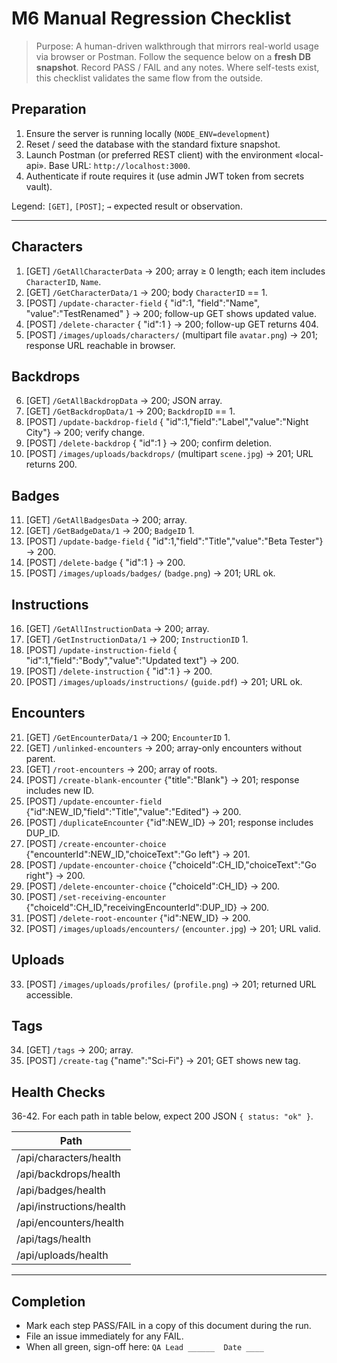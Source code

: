 # M6 Manual Regression Checklist

> Purpose: A human-driven walkthrough that mirrors real-world usage via browser or Postman. Follow the sequence below on a **fresh DB snapshot**. Record PASS / FAIL and any notes. Where self-tests exist, this checklist validates the same flow from the outside.

## Preparation
1. Ensure the server is running locally (`NODE_ENV=development`)
2. Reset / seed the database with the standard fixture snapshot.
3. Launch Postman (or preferred REST client) with the environment «local-api». Base URL: `http://localhost:3000`.
4. Authenticate if route requires it (use admin JWT token from secrets vault).

Legend: `[GET]`, `[POST]`; `→` expected result or observation.

---

## Characters
1. [GET] `/GetAllCharacterData` → 200; array ≥ 0 length; each item includes `CharacterID`, `Name`.
2. [GET] `/GetCharacterData/1` → 200; body `CharacterID` == 1.
3. [POST] `/update-character-field` { "id":1, "field":"Name", "value":"TestRenamed" } → 200; follow-up GET shows updated value.
4. [POST] `/delete-character` { "id":1 } → 200; follow-up GET returns 404.
5. [POST] `/images/uploads/characters/` (multipart file `avatar.png`) → 201; response URL reachable in browser.

## Backdrops
6. [GET] `/GetAllBackdropData` → 200; JSON array.
7. [GET] `/GetBackdropData/1` → 200; `BackdropID` == 1.
8. [POST] `/update-backdrop-field` { "id":1,"field":"Label","value":"Night City"} → 200; verify change.
9. [POST] `/delete-backdrop` { "id":1 } → 200; confirm deletion.
10. [POST] `/images/uploads/backdrops/` (multipart `scene.jpg`) → 201; URL returns 200.

## Badges
11. [GET] `/GetAllBadgesData` → 200; array.
12. [GET] `/GetBadgeData/1` → 200; `BadgeID` 1.
13. [POST] `/update-badge-field` { "id":1,"field":"Title","value":"Beta Tester"} → 200.
14. [POST] `/delete-badge` { "id":1 } → 200.
15. [POST] `/images/uploads/badges/` (`badge.png`) → 201; URL ok.

## Instructions
16. [GET] `/GetAllInstructionData` → 200; array.
17. [GET] `/GetInstructionData/1` → 200; `InstructionID` 1.
18. [POST] `/update-instruction-field` { "id":1,"field":"Body","value":"Updated text"} → 200.
19. [POST] `/delete-instruction` { "id":1 } → 200.
20. [POST] `/images/uploads/instructions/` (`guide.pdf`) → 201; URL ok.

## Encounters
21. [GET] `/GetEncounterData/1` → 200; `EncounterID` 1.
22. [GET] `/unlinked-encounters` → 200; array-only encounters without parent.
23. [GET] `/root-encounters` → 200; array of roots.
24. [POST] `/create-blank-encounter` {"title":"Blank"} → 201; response includes new ID.
25. [POST] `/update-encounter-field` {"id":NEW_ID,"field":"Title","value":"Edited"} → 200.
26. [POST] `/duplicateEncounter` {"id":NEW_ID} → 201; response includes DUP_ID.
27. [POST] `/create-encounter-choice` {"encounterId":NEW_ID,"choiceText":"Go left"} → 201.
28. [POST] `/update-encounter-choice` {"choiceId":CH_ID,"choiceText":"Go right"} → 200.
29. [POST] `/delete-encounter-choice` {"choiceId":CH_ID} → 200.
30. [POST] `/set-receiving-encounter` {"choiceId":CH_ID,"receivingEncounterId":DUP_ID} → 200.
31. [POST] `/delete-root-encounter` {"id":NEW_ID} → 200.
32. [POST] `/images/uploads/encounters/` (`encounter.jpg`) → 201; URL valid.

## Uploads
33. [POST] `/images/uploads/profiles/` (`profile.png`) → 201; returned URL accessible.

## Tags
34. [GET] `/tags` → 200; array.
35. [POST] `/create-tag` {"name":"Sci-Fi"} → 201; GET shows new tag.

## Health Checks
36-42. For each path in table below, expect 200 JSON `{ status: "ok" }`.

| Path |
|------|
| /api/characters/health |
| /api/backdrops/health |
| /api/badges/health |
| /api/instructions/health |
| /api/encounters/health |
| /api/tags/health |
| /api/uploads/health |

---

## Completion
- Mark each step PASS/FAIL in a copy of this document during the run.
- File an issue immediately for any FAIL.
- When all green, sign-off here: `QA Lead ______  Date ____` 